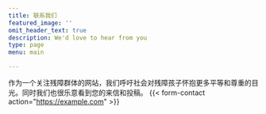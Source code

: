 ```yaml
---
title: 联系我们
featured_image: ''
omit_header_text: true
description: We'd love to hear from you
type: page
menu: main

---
```



作为一个关注残障群体的网站，我们呼吁社会对残障孩子怀抱更多平等和尊重的目光。同时我们也很乐意看到您的来信和投稿。
{{< form-contact action="https://example.com"  >}}
